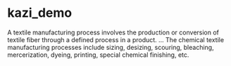 # kazi_demo
A textile manufacturing process involves the production or conversion of textile fiber through a defined process in a product. ... The chemical textile manufacturing processes include sizing, desizing, scouring, bleaching, mercerization, dyeing, printing, special chemical finishing, etc.
